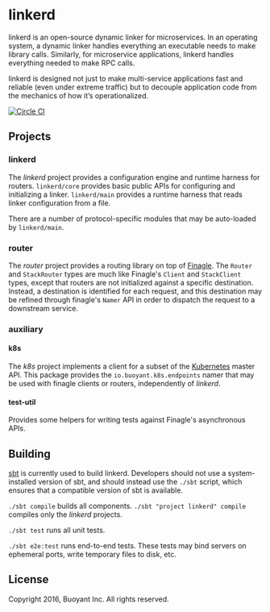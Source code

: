 # linkerd #

linkerd is an open-source dynamic linker for microservices. In an
operating system, a dynamic linker handles everything an executable
needs to make library calls. Similarly, for microservice applications,
linkerd handles everything needed to make RPC calls.

linkerd is designed not just to make multi-service applications fast
and reliable (even under extreme traffic) but to decouple application
code from the mechanics of how it’s operationalized.

[![Circle CI](https://circleci.com/gh/BuoyantIO/linkerd.svg?style=svg&circle-token=06d80fc52dbaeaac316d09b7ad4ada6f7d2bf31f)](https://circleci.com/gh/BuoyantIO/linkerd)

## Projects ##

### linkerd ###

The _linkerd_ project provides a configuration engine and runtime
harness for routers. `linkerd/core` provides basic public APIs for
configuring and initializing a linker. `linkerd/main` provides a
runtime harness that reads linker configuration from a file.

There are a number of protocol-specific modules that may be
auto-loaded by `linkerd/main`.

### router ###

The _router_ project provides a routing library on top of
[Finagle][0].  The `Router` and `StackRouter` types are much like
Finagle's `Client` and `StackClient` types, except that routers are
not initialized against a specific destination.  Instead, a
destination is identified for each request, and this destination may
be refined through finagle's `Namer` API in order to dispatch the
request to a downstream service.

### auxiliary ### 

#### k8s ####

The _k8s_ project implements a client for a subset of the
[Kubernetes][1] master API.  This package provides the
`io.buoyant.k8s.endpoints` namer that may be used with finagle clients
or routers, independently of _linkerd_.

#### test-util ####

Provides some helpers for writing tests against Finagle's asynchronous
APIs.


## Building ##

[sbt](http://www.scala-sbt.org/) is currently used to build linkerd.
Developers should not use a system-installed version of sbt, and
should instead use the `./sbt` script, which ensures that a compatible
version of sbt is available.

`./sbt compile` builds all components.  `./sbt "project linkerd"
compile` compiles only the _linkerd_ projects.

`./sbt test` runs all unit tests.

`./sbt e2e:test` runs end-to-end tests.  These tests may bind
servers on ephemeral ports, write temporary files to disk, etc.


## License ##

Copyright 2016, Buoyant Inc. All rights reserved.

[0]: https://twitter.github.io/finagle/
[1]: https://k8s.io/
